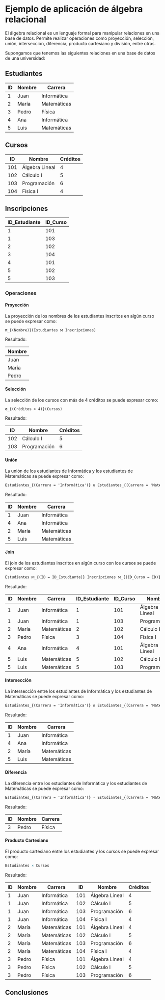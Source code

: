 # Ejemplo de aplicación de álgebra relacional

El álgebra relacional es un lenguaje formal para manipular relaciones en una base de datos. Permite realizar operaciones
como proyección, selección, unión, intersección, diferencia, producto cartesiano y división, entre otras.

Supongamos que tenemos las siguientes relaciones en una base de datos de una universidad:

## Estudiantes

| ID | Nombre | Carrera     |
|----|--------|-------------|
| 1  | Juan   | Informática |
| 2  | María  | Matemáticas |
| 3  | Pedro  | Física      |
| 4  | Ana    | Informática |
| 5  | Luis   | Matemáticas |

## Cursos

| ID  | Nombre         | Créditos |
|-----|----------------|----------|
| 101 | Álgebra Lineal | 4        |
| 102 | Cálculo I      | 5        |
| 103 | Programación   | 6        |
| 104 | Física I       | 4        |

## Inscripciones

| ID_Estudiante | ID_Curso |
|---------------|----------|
| 1             | 101      |
| 1             | 103      |
| 2             | 102      |
| 3             | 104      |
| 4             | 101      |
| 5             | 102      |
| 5             | 103      |

### Operaciones

#### Proyección

La proyección de los nombres de los estudiantes inscritos en algún curso se puede expresar como:

```tex
π_{(Nombre)}(Estudiantes ⨝ Inscripciones)
```

Resultado:

| Nombre |
|--------|
| Juan   |
| María  |
| Pedro  |

#### Selección

La selección de los cursos con más de 4 créditos se puede expresar como:

```tex
σ_{(Créditos > 4)}(Cursos)
```

Resultado:

| ID  | Nombre       | Créditos |
|-----|--------------|----------|
| 102 | Cálculo I    | 5        |
| 103 | Programación | 6        |

#### Unión

La unión de los estudiantes de Informática y los estudiantes de Matemáticas se puede expresar como:

```tex
Estudiantes_{(Carrera = 'Informática')} ∪ Estudiantes_{(Carrera = 'Matemáticas')}
```

Resultado:

| ID | Nombre | Carrera     |
|----|--------|-------------|
| 1  | Juan   | Informática |
| 4  | Ana    | Informática |
| 2  | María  | Matemáticas |
| 5  | Luis   | Matemáticas |

#### Join

El join de los estudiantes inscritos en algún curso con los cursos se puede expresar como:

```tex
Estudiantes ⨝_{(ID = ID_Estudiante)} Inscripciones ⨝_{(ID_Curso = ID)} Cursos
```

Resultado:

| ID | Nombre | Carrera     | ID_Estudiante | ID_Curso | Nombre         | Créditos |
|----|--------|-------------|---------------|----------|----------------|----------|
| 1  | Juan   | Informática | 1             | 101      | Álgebra Lineal | 4        |    
| 1  | Juan   | Informática | 1             | 103      | Programación   | 6        |
| 2  | María  | Matemáticas | 2             | 102      | Cálculo I      | 5        |
| 3  | Pedro  | Física      | 3             | 104      | Física I       | 4        |
| 4  | Ana    | Informática | 4             | 101      | Álgebra Lineal | 4        |
| 5  | Luis   | Matemáticas | 5             | 102      | Cálculo I      | 5        |
| 5  | Luis   | Matemáticas | 5             | 103      | Programación   | 6        |

#### Intersección

La intersección entre los estudiantes de Informática y los estudiantes de Matemáticas se puede expresar como:

```tex
Estudiantes_{(Carrera = 'Informática')} ∩ Estudiantes_{(Carrera = 'Matemáticas')}
```

Resultado:

| ID | Nombre | Carrera     |
|----|--------|-------------|
| 1  | Juan   | Informática |
| 4  | Ana    | Informática |
| 2  | María  | Matemáticas |
| 5  | Luis   | Matemáticas |

#### Diferencia

La diferencia entre los estudiantes de Informática y los estudiantes de Matemáticas se puede expresar como:

```tex
Estudiantes_{(Carrera = 'Informática')} - Estudiantes_{(Carrera = 'Matemáticas')}
```

Resultado:

| ID | Nombre | Carrera     |
|----|--------|-------------|
| 3  | Pedro  | Física      |

#### Producto Cartesiano

El producto cartesiano entre los estudiantes y los cursos se puede expresar como:

```tex
Estudiantes × Cursos
```

Resultado:

| ID | Nombre | Carrera     | ID  | Nombre         | Créditos |
|----|--------|-------------|-----|----------------|----------|
| 1  | Juan   | Informática | 101 | Álgebra Lineal | 4        |
| 1  | Juan   | Informática | 102 | Cálculo I      | 5        |
| 1  | Juan   | Informática | 103 | Programación   | 6        |
| 1  | Juan   | Informática | 104 | Física I       | 4        |
| 2  | María  | Matemáticas | 101 | Álgebra Lineal | 4        |
| 2  | María  | Matemáticas | 102 | Cálculo I      | 5        |
| 2  | María  | Matemáticas | 103 | Programación   | 6        |
| 2  | María  | Matemáticas | 104 | Física I       | 4        |
| 3  | Pedro  | Física      | 101 | Álgebra Lineal | 4        |
| 3  | Pedro  | Física      | 102 | Cálculo I      | 5        |
| 3  | Pedro  | Física      | 103 | Programación   | 6        |

## Conclusiones